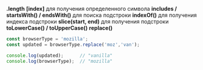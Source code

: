 **.length**
**[index]** для получения определенного символа
**includes / startsWith() / endsWith()** для поиска подстроки
**indexOf()** для получения индекса подстроки
**slice(start, end)** для получения подстроки
**toLowerCase() / toUpperCase()**
**replace()** 
```js
const browserType = 'mozilla';
const updated = browserType.replace('moz','van');

console.log(updated);      // "vanilla"
console.log(browserType);  // "mozilla"
```